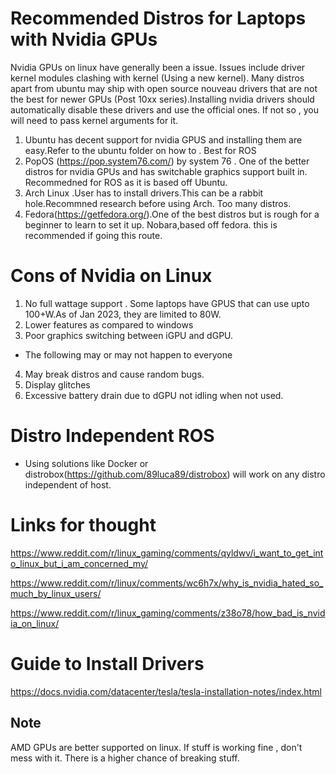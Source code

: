 # Recommended Distros for Laptops with Nvidia GPUs
Nvidia GPUs on linux have generally been a issue. Issues include driver kernel modules clashing with kernel (Using a new kernel). Many distros apart from ubuntu may ship with  open source nouveau  drivers that are not the best for newer GPUs (Post 10xx series).Installing nvidia drivers should automatically disable these drivers and use the official ones. If not so , you will need to pass kernel arguments for it. 
1. Ubuntu has decent support for nvidia GPUS and installing them are easy.Refer to the ubuntu folder on how to . Best for ROS
2. PopOS (https://pop.system76.com/) by system 76 . One of the better distros for nvidia GPUs and has switchable graphics support built in. Recommedned for ROS as it is based off Ubuntu.
3. Arch Linux .User has to install drivers.This can be a rabbit hole.Recommned research before using Arch. Too many distros. 
4. Fedora(https://getfedora.org/).One of the best distros but is rough for a beginner to learn to set it up. Nobara,based off fedora. this is recommended if going this route. 

# Cons of Nvidia on Linux 
1. No full wattage support . Some laptops have GPUS that can use upto 100+W.As of Jan 2023, they are limited to 80W.
2. Lower features as compared to windows 
3. Poor graphics switching between iGPU and dGPU.
* The following may or may not happen to everyone 
4. May break distros and cause random bugs. 
5. Display glitches 
6. Excessive battery drain due to dGPU not idling when not used.


# Distro Independent ROS 
 * Using solutions like Docker or distrobox(https://github.com/89luca89/distrobox) will work on any distro independent of host. 

# Links for thought 

https://www.reddit.com/r/linux_gaming/comments/qyldwv/i_want_to_get_into_linux_but_i_am_concerned_my/

https://www.reddit.com/r/linux/comments/wc6h7x/why_is_nvidia_hated_so_much_by_linux_users/

https://www.reddit.com/r/linux_gaming/comments/z38o78/how_bad_is_nvidia_on_linux/

# Guide to Install Drivers 

https://docs.nvidia.com/datacenter/tesla/tesla-installation-notes/index.html


## Note
AMD GPUs are better supported on linux. 
If stuff is working fine , don't mess with it. There is a higher chance of breaking stuff. 
